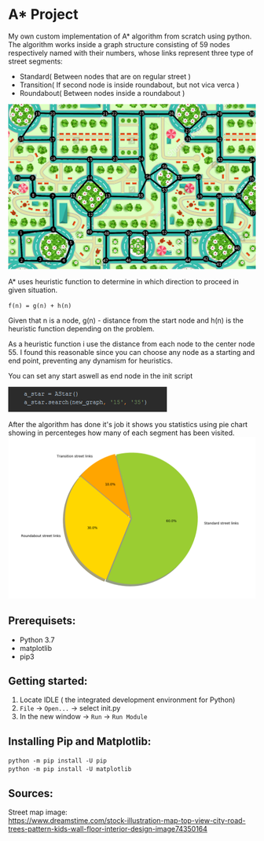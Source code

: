 
# A* Project

My own custom implementation of A* algorithm from scratch using python.
The algorithm works inside a graph structure consisting of 59 nodes respectively named with their numbers, whose links represent three type of street segments:  
- Standard( Between nodes that are on regular street )
- Transition( If second node is inside roundabout, but not vica verca )
- Roundabout( Between nodes inside a roundabout )

![Image description](images/street_map_with_labels.png)


A* uses heuristic function to determine in which direction to proceed in given situation.  

` f(n) = g(n) + h(n) `

Given that n is a node, g(n) - distance from the start node and h(n) is the heuristic function depending on the problem.  

As a heuristic function i use the distance from each node to the center node 55. I found this reasonable since you can choose any node as a starting and end point, preventing any dynamism for heuristics.  

You can set any start aswell as end node in the init script  

![Image description](images/init_code.png)  


After the algorithm has done it's job it shows you statistics using pie chart showing in percenteges how many of each segment has been visited.     
![Image description](images/chart.png)



## Prerequisets:

- Python 3.7  
- matplotlib
- pip3

## Getting started:
1. Locate IDLE ( the integrated development environment for Python)
2. `File` -> `Open...` -> select init.py
3. In the new window -> `Run` -> `Run Module`

## Installing Pip and Matplotlib:

`python -m pip install -U pip`  
`python -m pip install -U matplotlib`

## Sources:
Street map image:    
https://www.dreamstime.com/stock-illustration-map-top-view-city-road-trees-pattern-kids-wall-floor-interior-design-image74350164
